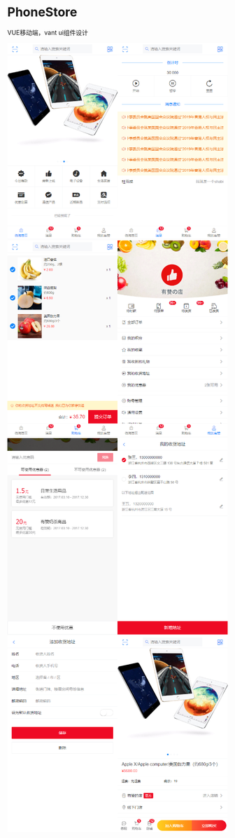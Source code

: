 # PhoneStore
VUE移动端，vant ui组件设计

<img src="./phone-store-dev/src/assets/project/1.jpg" width="50%"><img src="./phone-store-dev/src/assets/project/2.jpg" width="50%"><img src="./phone-store-dev/src/assets/project/3.jpg" width="50%"><img src="./phone-store-dev/src/assets/project/4.jpg" width="50%"><img src="./phone-store-dev/src/assets/project/5.jpg" width="50%"><img src="./phone-store-dev/src/assets/project/6.jpg" width="50%"><img src="./phone-store-dev/src/assets/project/7.jpg" width="50%"><img src="./phone-store-dev/src/assets/project/8.jpg" width="50%">
